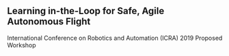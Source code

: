 ## Learning in-the-Loop for Safe, Agile Autonomous Flight

International Conference on Robotics and Automation (ICRA) 2019 Proposed Workshop
